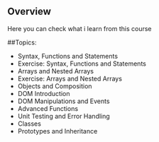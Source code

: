 ## Overview
Here you can check what i learn from this course

##Topics:
 - Syntax, Functions and Statements
 - Exercise: Syntax, Functions and Statements
 - Arrays and Nested Arrays
 - Exercise: Arrays and Nested Arrays
 - Objects and Composition
 - DOM Introduction
 - DOM Manipulations and Events
 - Advanced Functions
 - Unit Testing and Error Handling
 - Classes
 - Prototypes and Inheritance
